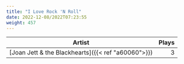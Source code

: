 ```yaml
---
title: "I Love Rock 'N Roll"
date: 2022-12-08/2022T07:23:55
weight: 457
---
```




 Artist | Plays 
----- | -----:
[Joan Jett & the Blackhearts]({{< ref "a60060">}}) | 3
